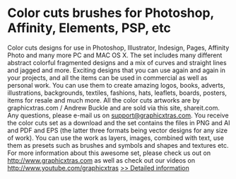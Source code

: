 # Color cuts brushes for Photoshop, Affinity, Elements, PSP, etc
Color cuts designs for use in Photoshop, Illustrator, Indesign, Pages, Affinity Photo and many more PC and MAC OS X. The set includes many different abstract colorful fragmented designs and a mix of curves and straight lines and jagged and more. Exciting designs that you can use again and again in your projects, and all the items can be used in commercial as well as personal work. You can use them to create amazing logos, books, adverts, illustrations, backgrounds, textiles, fashions, hats, leaflets, boards, posters, items for resale and much more. All the color cuts artworks are by graphicxtras.com / Andrew Buckle and are sold via this site, shareit.com. Any questions, please e-mail us on support@graphicxtras.com. You receive the color cuts set as a download and the set contains the files in PNG and AI and PDF and EPS (the latter three formats being vector designs for any size of work). You can use the work as layers, images, combined with text, use them as presets such as brushes and symbols and shapes and textures etc. For more information about this awesome set, please check us out on http://www.graphicxtras.com as well as check out our videos on http://www.youtube.com/graphicxtras
[>> Detailed information](https://secure.shareit.com/shareit/product.html?productid=300738926&affiliateid=200057808)